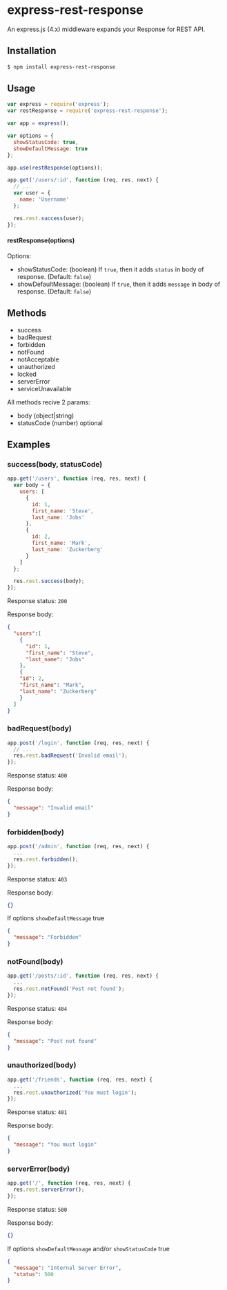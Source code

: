 # express-rest-response

An express.js (4.x) middleware expands your Response for REST API.

## Installation

```sh
$ npm install express-rest-response
```

## Usage

```js
var express = require('express');
var restResponse = require('express-rest-response');

var app = express();

var options = {
  showStatusCode: true,  
  showDefaultMessage: true  
};

app.use(restResponse(options));

app.get('/users/:id', function (req, res, next) {
  // ...
  var user = {
    name: 'Username'
  };

  res.rest.success(user);
});
```

#### restResponse(options)

Options:
- showStatusCode: (boolean) If `true`, then it adds `status` in body of response. (Default: `false`)
- showDefaultMessage: (boolean) If `true`, then it adds `message` in body of response. (Default: `false`)

## Methods

- success
- badRequest
- forbidden
- notFound
- notAcceptable
- unauthorized
- locked
- serverError
- serviceUnavailable

All methods recive 2 params:
- body (object|string) 
- statusCode (number) optional

## Examples

### success(body, statusCode)

```js
app.get('/users', function (req, res, next) {
  var body = {
    users: [
      {
        id: 1,
        first_name: 'Steve',
        last_name: 'Jobs'
      },
      {
        id: 2,
        first_name: 'Mark',
        last_name: 'Zuckerberg'
      }
    ]
  };

  res.rest.success(body);
});
```

Response status: `200`

Response body:

```json
{
  "users":[
    {
      "id": 1,
      "first_name": "Steve",
      "last_name": "Jobs"
    },
    {
    "id": 2,
    "first_name": "Mark",
    "last_name": "Zuckerberg"
    }
  ]
}
```

### badRequest(body)

```js
app.post('/login', function (req, res, next) {
  // ...
  res.rest.badRequest('Invalid email');
});
```

Response status: `400`

Response body:

```json
{
  "message": "Invalid email"
}
```

### forbidden(body)

```js
app.post('/admin', function (req, res, next) {
  ...
  res.rest.forbidden();
});
```

Response status: `403`

Response body:

```json
{}
```

If options `showDefaultMessage` true

```json
{
  "message": "Forbidden"
}
```

### notFound(body)

```js
app.get('/posts/:id', function (req, res, next) {
  ...
  res.rest.notFound('Post not found');
});
```

Response status: `404`

Response body:

```json
{
  "message": "Post not found"
}
```

### unauthorized(body)

```js
app.get('/friends', function (req, res, next) {
  ...
  res.rest.unauthorized('You must login');
});
```

Response status: `401`

Response body:

```json
{
  "message": "You must login"
}
```

### serverError(body)

```js
app.get('/', function (req, res, next) {
  res.rest.serverError();
});
```

Response status: `500`

Response body:

```json
{}
```

If options `showDefaultMessage` and/or `showStatusCode` true

```json
{
  "message": "Internal Server Error",
  "status": 500
}
```
